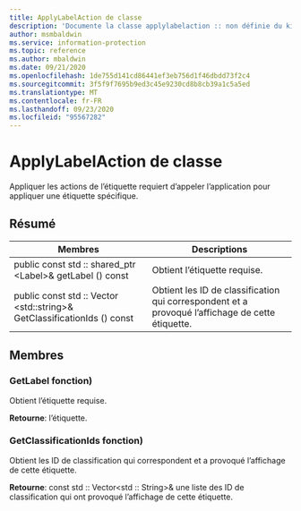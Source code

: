 ```yaml
---
title: ApplyLabelAction de classe
description: 'Documente la classe applylabelaction :: non définie du kit de développement logiciel (SDK) Microsoft Information Protection (MIP).'
author: msmbaldwin
ms.service: information-protection
ms.topic: reference
ms.author: mbaldwin
ms.date: 09/21/2020
ms.openlocfilehash: 1de755d141cd86441ef3eb756d1f46dbdd73f2c4
ms.sourcegitcommit: 3f5f9f7695b9ed3c45e9230cd8b8cb39a1c5a5ed
ms.translationtype: MT
ms.contentlocale: fr-FR
ms.lasthandoff: 09/23/2020
ms.locfileid: "95567282"
---
```

# <a name="class-applylabelaction"></a>ApplyLabelAction de classe 
Appliquer les actions de l’étiquette requiert d’appeler l’application pour appliquer une étiquette spécifique.
  
## <a name="summary"></a>Résumé
 Membres                        | Descriptions                                
--------------------------------|---------------------------------------------
public const std :: shared_ptr \<Label\>& getLabel () const  |  Obtient l’étiquette requise.
public const std :: Vector \<std::string\>& GetClassificationIds () const  |  Obtient les ID de classification qui correspondent et a provoqué l’affichage de cette étiquette.
  
## <a name="members"></a>Membres
  
### <a name="getlabel-function"></a>GetLabel fonction)
Obtient l’étiquette requise.

  
**Retourne**: l’étiquette.
  
### <a name="getclassificationids-function"></a>GetClassificationIds fonction)
Obtient les ID de classification qui correspondent et a provoqué l’affichage de cette étiquette.

  
**Retourne**: const std :: Vector<std :: String>& une liste des ID de classification qui ont provoqué l’affichage de cette étiquette.